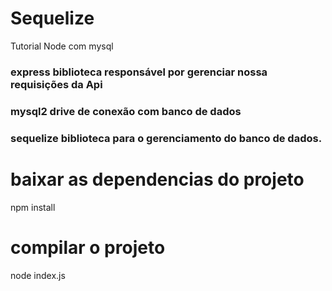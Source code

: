 # Sequelize
Tutorial Node com mysql

### express biblioteca responsável por gerenciar nossa requisições da Api
### mysql2 drive de conexão com banco de dados
### sequelize biblioteca para o gerenciamento do banco de dados.


# baixar as dependencias do projeto 
npm install

# compilar o projeto 
node index.js

